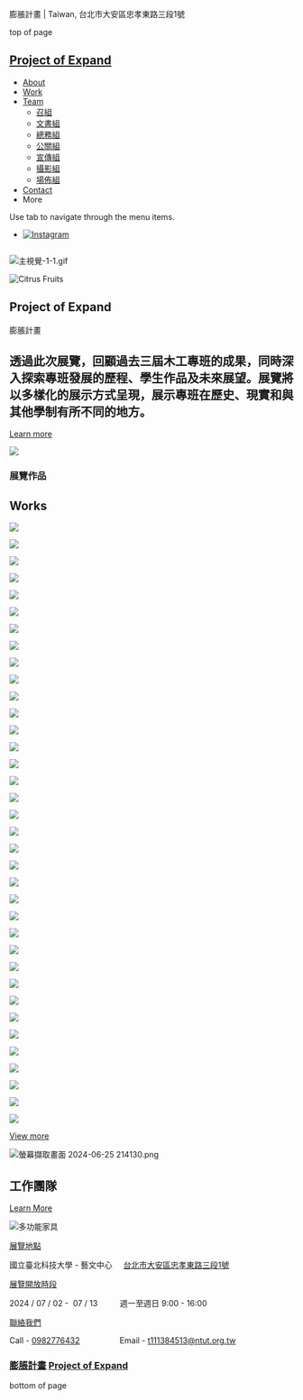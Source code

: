 膨脹計畫 | Taiwan, 台北市大安區忠孝東路三段1號









top of page

[Project of Expand](https://www.projectofexpand.com)
----------------------------------------------------

* [About](https://www.projectofexpand.com/about-1)
* [Work](https://www.projectofexpand.com/work)
* [Team](https://www.projectofexpand.com/team)
  + [召組](https://www.projectofexpand.com/2)
  + [文書組](https://www.projectofexpand.com/副本-召)
  + [總務組](https://www.projectofexpand.com/副本-召-1)
  + [公關組](https://www.projectofexpand.com/副本-召-2)
  + [宣傳組](https://www.projectofexpand.com/副本-召-3)
  + [攝影組](https://www.projectofexpand.com/副本-召-4)
  + [場佈組](https://www.projectofexpand.com/副本-召-5)
* [Contact](https://www.projectofexpand.com/contact)
* More

Use tab to navigate through the menu items.

* [![Instagram](https://static.wixstatic.com/media/01c3aff52f2a4dffa526d7a9843d46ea.png/v1/fill/w_24,h_24,al_c,q_85,usm_0.66_1.00_0.01,enc_avif,quality_auto/01c3aff52f2a4dffa526d7a9843d46ea.png)](https://www.instagram.com/project_of_expand?igsh=end3MHdrODk3cHpl)

![]()

![主視覺-1-1.gif](https://static.wixstatic.com/media/57ef7c_33013aa63b834bbea5745d009c3e6ec3~mv2.gif/v1/fill/w_147,h_81,al_c,usm_0.66_1.00_0.01,blur_2,pstr/57ef7c_33013aa63b834bbea5745d009c3e6ec3~mv2.gif)

![Citrus Fruits](https://static.wixstatic.com/media/11062b_ce2fd8513fae421187d7425625c8bcf9~mv2.jpg/v1/fill/w_84,h_126,al_c,q_80,usm_0.66_1.00_0.01,blur_2,enc_avif,quality_auto/11062b_ce2fd8513fae421187d7425625c8bcf9~mv2.jpg)

Project of Expand
-----------------

膨脹計畫

透過此次展覽，回顧過去三屆木工專班的成果，同時深入探索專班發展的歷程、學生作品及未來展望。展覽將以多樣化的展示方式呈現，展示專班在歷史、現實和與其他學制有所不同的地方。
------------------------------------------------------------------------------------

[Learn more](https://www.projectofexpand.com/about-1)

![](https://static.wixstatic.com/media/c837a6_ea5eeb99f72d42b0a22f459e01bfd33c~mv2.jpg/v1/fill/w_123,h_107,al_c,q_80,usm_0.66_1.00_0.01,blur_2,enc_avif,quality_auto/c837a6_ea5eeb99f72d42b0a22f459e01bfd33c~mv2.jpg)

### 展覽作品

Works
-----

![](https://static.wixstatic.com/media/57ef7c_d20034596c3d49718720bc98e2beb79a~mv2.jpg/v1/fit/w_480,h_607,q_75,enc_avif,quality_auto/57ef7c_d20034596c3d49718720bc98e2beb79a~mv2.jpg)

![](https://static.wixstatic.com/media/57ef7c_1dcbc1b7257740ab9d09461f094fa133~mv2.jpg/v1/fit/w_480,h_607,q_75,enc_avif,quality_auto/57ef7c_1dcbc1b7257740ab9d09461f094fa133~mv2.jpg)

![](https://static.wixstatic.com/media/57ef7c_9b1a3f4560aa4098aae401d9a229be26~mv2.jpg/v1/fit/w_480,h_607,q_75,enc_avif,quality_auto/57ef7c_9b1a3f4560aa4098aae401d9a229be26~mv2.jpg)

![](https://static.wixstatic.com/media/57ef7c_314f862814554e38936ae6849738a3ce~mv2.jpg/v1/fit/w_480,h_607,q_75,enc_avif,quality_auto/57ef7c_314f862814554e38936ae6849738a3ce~mv2.jpg)

![](https://static.wixstatic.com/media/57ef7c_c9e21ace203849b18c4e0d618f5c9a48~mv2.jpg/v1/fit/w_480,h_607,q_75,enc_avif,quality_auto/57ef7c_c9e21ace203849b18c4e0d618f5c9a48~mv2.jpg)

![](https://static.wixstatic.com/media/57ef7c_e7eff34f9b924019a666d96f48b21041~mv2.jpeg/v1/fit/w_480,h_607,q_75,enc_avif,quality_auto/57ef7c_e7eff34f9b924019a666d96f48b21041~mv2.jpeg)

![](https://static.wixstatic.com/media/57ef7c_08ae2ea25f0b4ccc93c5ef6ef074c4d1~mv2.jpg/v1/fit/w_480,h_607,q_75,enc_avif,quality_auto/57ef7c_08ae2ea25f0b4ccc93c5ef6ef074c4d1~mv2.jpg)

![](https://static.wixstatic.com/media/57ef7c_f973cee4568340d79c739470d7b27975~mv2.jpeg/v1/fit/w_480,h_607,q_75,enc_avif,quality_auto/57ef7c_f973cee4568340d79c739470d7b27975~mv2.jpeg)

![](https://static.wixstatic.com/media/57ef7c_eac04260e49a470fba39f3ecd7bf5452~mv2.jpg/v1/fit/w_480,h_607,q_75,enc_avif,quality_auto/57ef7c_eac04260e49a470fba39f3ecd7bf5452~mv2.jpg)

![](https://static.wixstatic.com/media/57ef7c_dce958328c8641a5af37f4acdd650f9d~mv2.jpg/v1/fit/w_480,h_607,q_75,enc_avif,quality_auto/57ef7c_dce958328c8641a5af37f4acdd650f9d~mv2.jpg)

![](https://static.wixstatic.com/media/57ef7c_e1956fd18f3b409b867191be68fc6fe1~mv2.jpg/v1/fit/w_480,h_607,q_75,enc_avif,quality_auto/57ef7c_e1956fd18f3b409b867191be68fc6fe1~mv2.jpg)

![](https://static.wixstatic.com/media/57ef7c_32b5d1e0ea4e4ac98d30d92a55ccac00~mv2.jpeg/v1/fit/w_480,h_607,q_75,enc_avif,quality_auto/57ef7c_32b5d1e0ea4e4ac98d30d92a55ccac00~mv2.jpeg)

![](https://static.wixstatic.com/media/57ef7c_7752afafd2904284bb12073b0c1b11bb~mv2.jpg/v1/fit/w_480,h_607,q_75,enc_avif,quality_auto/57ef7c_7752afafd2904284bb12073b0c1b11bb~mv2.jpg)

![](https://static.wixstatic.com/media/57ef7c_a093110036a44faf825a489b188fcbed~mv2.jpg/v1/fit/w_480,h_607,q_75,enc_avif,quality_auto/57ef7c_a093110036a44faf825a489b188fcbed~mv2.jpg)

![](https://static.wixstatic.com/media/57ef7c_c838d3d971a546f5b7797f2de0f0afa8~mv2.jpg/v1/fit/w_480,h_607,q_75,enc_avif,quality_auto/57ef7c_c838d3d971a546f5b7797f2de0f0afa8~mv2.jpg)

![](https://static.wixstatic.com/media/57ef7c_8223a8cca9624482812c3c6d1a13e8dc~mv2.jpg/v1/fit/w_480,h_607,q_75,enc_avif,quality_auto/57ef7c_8223a8cca9624482812c3c6d1a13e8dc~mv2.jpg)

![](https://static.wixstatic.com/media/57ef7c_94e3fcdbfb0d4ac3ad7e3dfff1e43d1d~mv2.jpg/v1/fit/w_480,h_607,q_75,enc_avif,quality_auto/57ef7c_94e3fcdbfb0d4ac3ad7e3dfff1e43d1d~mv2.jpg)

![](https://static.wixstatic.com/media/57ef7c_ed29159f63fc40508d0bcdc4542b1970~mv2.jpg/v1/fit/w_480,h_607,q_75,enc_avif,quality_auto/57ef7c_ed29159f63fc40508d0bcdc4542b1970~mv2.jpg)

![](https://static.wixstatic.com/media/57ef7c_d20034596c3d49718720bc98e2beb79a~mv2.jpg/v1/fit/w_480,h_607,q_75,enc_avif,quality_auto/57ef7c_d20034596c3d49718720bc98e2beb79a~mv2.jpg)

![](https://static.wixstatic.com/media/57ef7c_1dcbc1b7257740ab9d09461f094fa133~mv2.jpg/v1/fit/w_480,h_607,q_75,enc_avif,quality_auto/57ef7c_1dcbc1b7257740ab9d09461f094fa133~mv2.jpg)

![](https://static.wixstatic.com/media/57ef7c_9b1a3f4560aa4098aae401d9a229be26~mv2.jpg/v1/fit/w_480,h_607,q_75,enc_avif,quality_auto/57ef7c_9b1a3f4560aa4098aae401d9a229be26~mv2.jpg)

![](https://static.wixstatic.com/media/57ef7c_314f862814554e38936ae6849738a3ce~mv2.jpg/v1/fit/w_480,h_607,q_75,enc_avif,quality_auto/57ef7c_314f862814554e38936ae6849738a3ce~mv2.jpg)

![](https://static.wixstatic.com/media/57ef7c_c9e21ace203849b18c4e0d618f5c9a48~mv2.jpg/v1/fit/w_480,h_607,q_75,enc_avif,quality_auto/57ef7c_c9e21ace203849b18c4e0d618f5c9a48~mv2.jpg)

![](https://static.wixstatic.com/media/57ef7c_e7eff34f9b924019a666d96f48b21041~mv2.jpeg/v1/fit/w_480,h_607,q_75,enc_avif,quality_auto/57ef7c_e7eff34f9b924019a666d96f48b21041~mv2.jpeg)

![](https://static.wixstatic.com/media/57ef7c_08ae2ea25f0b4ccc93c5ef6ef074c4d1~mv2.jpg/v1/fit/w_480,h_607,q_75,enc_avif,quality_auto/57ef7c_08ae2ea25f0b4ccc93c5ef6ef074c4d1~mv2.jpg)

![](https://static.wixstatic.com/media/57ef7c_f973cee4568340d79c739470d7b27975~mv2.jpeg/v1/fit/w_480,h_607,q_75,enc_avif,quality_auto/57ef7c_f973cee4568340d79c739470d7b27975~mv2.jpeg)

![](https://static.wixstatic.com/media/57ef7c_eac04260e49a470fba39f3ecd7bf5452~mv2.jpg/v1/fit/w_480,h_607,q_75,enc_avif,quality_auto/57ef7c_eac04260e49a470fba39f3ecd7bf5452~mv2.jpg)

![](https://static.wixstatic.com/media/57ef7c_dce958328c8641a5af37f4acdd650f9d~mv2.jpg/v1/fit/w_480,h_607,q_75,enc_avif,quality_auto/57ef7c_dce958328c8641a5af37f4acdd650f9d~mv2.jpg)

![](https://static.wixstatic.com/media/57ef7c_e1956fd18f3b409b867191be68fc6fe1~mv2.jpg/v1/fit/w_480,h_607,q_75,enc_avif,quality_auto/57ef7c_e1956fd18f3b409b867191be68fc6fe1~mv2.jpg)

![](https://static.wixstatic.com/media/57ef7c_32b5d1e0ea4e4ac98d30d92a55ccac00~mv2.jpeg/v1/fit/w_480,h_607,q_75,enc_avif,quality_auto/57ef7c_32b5d1e0ea4e4ac98d30d92a55ccac00~mv2.jpeg)

![](https://static.wixstatic.com/media/57ef7c_7752afafd2904284bb12073b0c1b11bb~mv2.jpg/v1/fit/w_480,h_607,q_75,enc_avif,quality_auto/57ef7c_7752afafd2904284bb12073b0c1b11bb~mv2.jpg)

![](https://static.wixstatic.com/media/57ef7c_a093110036a44faf825a489b188fcbed~mv2.jpg/v1/fit/w_480,h_607,q_75,enc_avif,quality_auto/57ef7c_a093110036a44faf825a489b188fcbed~mv2.jpg)

![](https://static.wixstatic.com/media/57ef7c_c838d3d971a546f5b7797f2de0f0afa8~mv2.jpg/v1/fit/w_480,h_607,q_75,enc_avif,quality_auto/57ef7c_c838d3d971a546f5b7797f2de0f0afa8~mv2.jpg)

![](https://static.wixstatic.com/media/57ef7c_8223a8cca9624482812c3c6d1a13e8dc~mv2.jpg/v1/fit/w_480,h_607,q_75,enc_avif,quality_auto/57ef7c_8223a8cca9624482812c3c6d1a13e8dc~mv2.jpg)

![](https://static.wixstatic.com/media/57ef7c_94e3fcdbfb0d4ac3ad7e3dfff1e43d1d~mv2.jpg/v1/fit/w_480,h_607,q_75,enc_avif,quality_auto/57ef7c_94e3fcdbfb0d4ac3ad7e3dfff1e43d1d~mv2.jpg)

![](https://static.wixstatic.com/media/57ef7c_ed29159f63fc40508d0bcdc4542b1970~mv2.jpg/v1/fit/w_480,h_607,q_75,enc_avif,quality_auto/57ef7c_ed29159f63fc40508d0bcdc4542b1970~mv2.jpg)

[View more](https://www.projectofexpand.com/work)

![螢幕擷取畫面 2024-06-25 214130.png](https://static.wixstatic.com/media/57ef7c_97f1f64711b2448ba9ca8a9066b294c1~mv2.png/v1/fill/w_39,h_21,al_c,q_85,usm_0.66_1.00_0.01,blur_2,enc_avif,quality_auto/57ef7c_97f1f64711b2448ba9ca8a9066b294c1~mv2.png)

工作團隊
----

[Learn More](https://www.projectofexpand.com/team)

![多功能家具](https://static.wixstatic.com/media/57ef7c_c4b6d4fdebed402a85639dec860ed3ce~mv2.png/v1/crop/x_171,y_152,w_517,h_183/fill/w_251,h_94,al_c,q_85,usm_0.66_1.00_0.01,enc_avif,quality_auto/57ef7c_c4b6d4fdebed402a85639dec860ed3ce~mv2.png)

[展覽地點](https://www.projectofexpand.com/team)

國立臺北科技大學 - 藝文中心     [台北市大安區忠孝東路三段1號](https://www.google.com/maps/place/%E5%9C%8B%E7%AB%8B%E8%87%BA%E5%8C%97%E7%A7%91%E6%8A%80%E5%A4%A7%E5%AD%B8%E8%97%9D%E6%96%87%E4%B8%AD%E5%BF%83/@25.0425582,121.5345593,20.23z/data=!4m10!1m2!2m1!1z5ZyL56uL6Ie65YyX56eR5oqA5aSn5a246Jed5paH5Lit5b-D!3m6!1s0x3442a9006cbba80d:0x458a139a4a711f40!8m2!3d25.042481!4d121.5349473!15sCiTlnIvnq4voh7rljJfnp5HmioDlpKflrbjol53mlofkuK3lv4OSAQp1bml2ZXJzaXR54AEA!16s%2Fg%2F11vpmldc_n?entry=ttu)

[展覽開放時段](https://www.projectofexpand.com/about-1)

2024 / 07 / 02 -  07 / 13 ​         週一至週日 9:00 - 16:00

[聯絡我們](https://www.projectofexpand.com/about-1)

Call - [0982776432](tel:0982776432)                  Email - [t111384513@ntut.org.tw](mailto:t111384513@ntut.org.tw)

### [膨脹計畫](https://www.projectofexpand.com) [Project of Expand](https://www.projectofexpand.com)

bottom of page